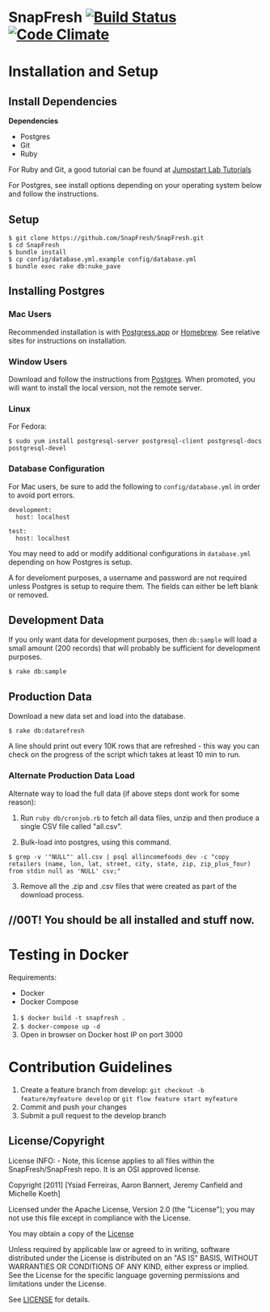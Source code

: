 # SnapFresh [![Build Status](https://travis-ci.org/jwieringa/AllIncomeFoods.png)](https://travis-ci.org/jwieringa/AllIncomeFoods) [![Code Climate](https://codeclimate.com/github/ysiadf/AllIncomeFoods.png)](https://codeclimate.com/github/ysiadf/AllIncomeFoods)

# Installation and Setup

## Install Dependencies

**Dependencies**

+ Postgres
+ Git
+ Ruby

For Ruby and Git, a good tutorial can be found at [Jumpstart Lab Tutorials](http://tutorials.jumpstartlab.com/topics/environment/environment.html)

For Postgres, see install options depending on your operating system below and follow the instructions.

## Setup

```
$ git clone https://github.com/SnapFresh/SnapFresh.git
$ cd SnapFresh
$ bundle install
$ cp config/database.yml.example config/database.yml
$ bundle exec rake db:nuke_pave
```

## Installing Postgres

### Mac Users

  Recommended installation is with [Postgress.app](http://www.postgresapp.com/) or [Homebrew](http://www.brew.sh/). See relative sites for instructions on installation.

### Window Users

  Download and follow the instructions from [Postgres](http://www.enterprisedb.com/products-services-training/pgdownload#windows). When promoted, you will want to install the local version, not the remote server.

### Linux

For Fedora:

```
$ sudo yum install postgresql-server postgresql-client postgresql-docs postgresql-devel
```

### Database Configuration

  For Mac users, be sure to add the following to `config/database.yml` in order to avoid port errors.

```
development:
  host: localhost

test:
  host: localhost
```

  You may need to add or modify additional configurations in `database.yml` depending on how Postgres is setup.

  A for develoment purposes, a username and password are not required unless Postgres is setup to require them. The fields can either be left blank or removed.

## Development Data

  If you only want data for development purposes, then `db:sample` will load a small amount (200 records) that will probably be sufficient for development purposes.

```
$ rake db:sample
```

## Production Data

Download a new data set and load into the database.

```
$ rake db:datarefresh
```

A line should print out every 10K rows that are refreshed - this way you can check on the progress of the script which takes at least 10 min to run.

### Alternate Production Data Load

Alternate way to load the full data (if above steps dont work for some reason):

1. Run `ruby db/cronjob.rb` to fetch all data files, unzip and then produce a single CSV file called "all.csv".

2. Bulk-load into postgres, using this command.

```
$ grep -v '"NULL"' all.csv | psql allincomefoods_dev -c "copy retailers (name, lon, lat, street, city, state, zip, zip_plus_four) from stdin null as 'NULL' csv;"
```

3. Remove all the .zip and .csv files that were created as part of the download process.

\/\/00T! You should be all installed and stuff now.
---------------------------------------------------

# Testing in Docker

Requirements:

+ Docker
+ Docker Compose

1. `$ docker build -t snapfresh .`
2. `$ docker-compose up -d`
3. Open in browser on Docker host IP on port 3000

# Contribution Guidelines

1. Create a feature branch from develop: `git checkout -b feature/myfeature develop` or `git flow feature start myfeature`
2. Commit and push your changes
3. Submit a pull request to the develop branch

License/Copyright
-----------------

License INFO: - Note, this license applies to all files within the SnapFresh/SnapFresh repo.
It is an OSI approved license.

Copyright [2011] [Ysiad Ferreiras, Aaron Bannert, Jeremy Canfield and Michelle Koeth]

Licensed under the Apache License, Version 2.0 (the "License"); you may not use this file except in compliance with the License.

You may obtain a copy of the [License](http://www.apache.org/licenses/LICENSE-2.0)

Unless required by applicable law or agreed to in writing, software distributed under the License is distributed on an "AS IS" BASIS, WITHOUT WARRANTIES OR CONDITIONS OF ANY KIND, either express or implied. See the License for the specific language governing permissions and limitations under the License.

See [LICENSE](http://www.github.com/SnapFresh/SnapFresh/LICENSE.txt) for details.
